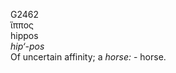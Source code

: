 <body>
  <p>G2462<br>  ἵππος  <br> hippos  <br><i>hip‘-pos </i><br>Of uncertain affinity; a <i>horse:</i> - horse.<br></p>
 </body>